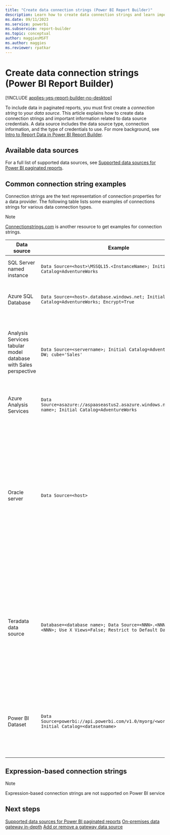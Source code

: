 ```yaml
---
title: "Create data connection strings (Power BI Report Builder)"
description: Learn how to create data connection strings and learn important information related to data source credentials.
ms.date: 09/11/2023
ms.service: powerbi
ms.subservice: report-builder
ms.topic: conceptual
author: maggiesMSFT
ms.author: maggies
ms.reviewer: rpatkar
---
```

# Create data connection strings (Power BI Report Builder)

[!INCLUDE [applies-yes-report-builder-no-desktop](../../includes/applies-yes-report-builder-no-desktop.md)]

  To include data in paginated reports, you must first create a *connection string* to your *data source*. This article explains how to create data connection strings and important information related to data source credentials. A data source includes the data source type, connection information, and the type of credentials to use. For more background, see [Intro to Report Data in Power BI Report Builder](report-data.md).
  
##  <a name="bkmk_DataConnections"></a> Available data sources
 For a full list of supported data sources, see [Supported data sources for Power BI paginated reports](../paginated-reports-data-sources.md).
  
##  <a name="bkmk_connection_examples"></a> Common connection string examples  
 Connection strings are the text representation of connection properties for a data provider. The following table lists some examples of connections strings for various data connection types.  
 
> [!NOTE]  
>  [Connectionstrings.com](https://www.connectionstrings.com/) is another resource to get examples for connection strings. 
  
|**Data source**|**Example**|**Description**|  
|---------------------|-----------------|---------------------|  
|SQL Server named instance|`Data Source=<host>\MSSQL15.<InstanceName>; Initial Catalog=AdventureWorks`|Set data source type to **Microsoft SQL Server**.|  
|Azure SQL Database|`Data Source=<host>.database.windows.net; Initial Catalog=AdventureWorks; Encrypt=True`|Set data source type to **Microsoft Azure SQL Database**.|
|Analysis Services tabular model database with Sales perspective|`Data Source=<servername>; Initial Catalog=Adventure Works DW; cube='Sales'`|Set data source type to **Microsoft SQL Server Analysis Services**. Specify perspective name in cube= setting.|  
|Azure Analysis Services|`Data Source=asazure://aspaaseastus2.asazure.windows.net/<server name>; Initial Catalog=AdventureWorks`|Set data source type to **Azure Analysis Services**.| 
|Oracle server|`Data Source=<host>`|Set the data source type to **Oracle Database**. The Oracle client tools must be installed on the Report Builder computer and on the machine hosting Power BI Gateway. For more information, see [Oracle Connection Type &#40;Power BI Report Builder&#41;](./oracle-connection-type.md).|
|Teradata data source|`Database=<database name>; Data Source=<NNN>.<NNN>.<NNN>.<NNN>; Use X Views=False; Restrict to Default Database=True`|Set the data source type to **Teradata**, similar to the previous example. Only use the default database that is specified in the Database tag, and do not automatically discover data relationships.|
| Power BI Dataset | `Data Source=powerbi://api.powerbi.com/v1.0/myorg/<workspacename>;  Initial Catalog=<datasetname>` | Set data source type to **Microsoft SQL Server Analysis Services** and under Credentials tab, select "Do not use credentials". |

##  <a name="bkmk_Expressions_in_connection_strings"></a> Expression-based connection strings  
 > [!NOTE]  
 > Expression-based connection strings are not supported on Power BI service

## Next steps

[Supported data sources for Power BI paginated reports](../paginated-reports-data-sources.md)
[On-premises data gateway in-depth](../../connect-data/service-gateway-onprem-indepth.md)
[Add or remove a gateway data source](../../connect-data/service-gateway-data-sources.md)
